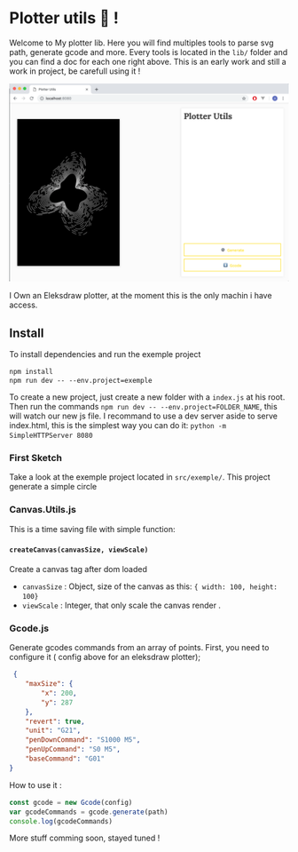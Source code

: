 # Plotter utils 🐝 !
Welcome to My plotter lib. Here you will find multiples tools to parse svg path, generate gcode and more. 
Every tools is located in the `lib/` folder and you can find a doc for each one right above. 
This is an early work and still a work in project, be carefull using it ! 

![Interface](assets/screen.png)

I Own an Eleksdraw plotter, at the moment this is the only machin i have access. 

## Install 

To install dependencies and run the exemple project 
```shell
npm install 
npm run dev -- --env.project=exemple
```

To create a new project, just create a new folder with a `index.js` at his root.
Then run the commands `npm run dev -- --env.project=FOLDER_NAME`, this will watch our new js file.
I recommand to use a dev server aside to serve index.html, this is the simplest way you can do it: `python -m SimpleHTTPServer 8080`

### First Sketch 
Take a look at the exemple project located in `src/exemple/`. This project generate a simple circle

### Canvas.Utils.js
This is a time saving file with simple function:

#### `createCanvas(canvasSize, viewScale)`
Create a canvas tag after dom loaded

* `canvasSize` : Object, size of the canvas as this:  `{ width: 100, height: 100}`
* `viewScale` : Integer, that only scale the canvas render .

### Gcode.js

Generate gcodes commands from an array of points. First, you need to configure it ( config above for an eleksdraw plotter);
```json
 {
	"maxSize": {
		"x": 200,
		"y": 287
	},
	"revert": true,
	"unit": "G21",
	"penDownCommand": "S1000 M5",
	"penUpCommand": "S0 M5",
	"baseCommand": "G01"
}
```

How to use it : 
```javascript
const gcode = new Gcode(config)
var gcodeCommands = gcode.generate(path)
console.log(gcodeCommands) 
```

More stuff comming soon, stayed tuned ! 

